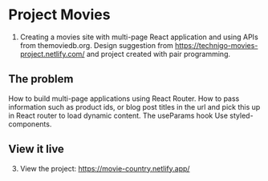 # Project Movies

1. Creating a movies site with multi-page React application and using APIs from themoviedb.org.
   Design suggestion from https://technigo-movies-project.netlify.com/ and project created with pair programming.

## The problem

How to build multi-page applications using React Router.
How to pass information such as product ids, or blog post titles in the url and pick this up in React router to load dynamic content.
The useParams hook
Use styled-components.

## View it live

3. View the project: https://movie-country.netlify.app/
